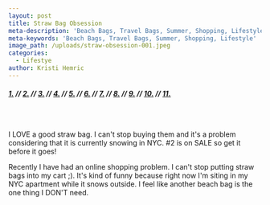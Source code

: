 ```yaml
---
layout: post
title: Straw Bag Obsession
meta-description: 'Beach Bags, Travel Bags, Summer, Shopping, Lifestyle'
meta-keywords: 'Beach Bags, Travel Bags, Summer, Shopping, Lifestyle'
image_path: /uploads/straw-obsession-001.jpeg
categories:
  - Lifestye
author: Kristi Hemric
---
```



###### **[1.](https://www.bloomingdales.com/shop/product/serpui-destiny-circle-basket-crossbody?ID=2450962&amp;pla_country=US&amp;cm_mmc=Google-PLA-ADC-_-Handbags-NA-_-Serpui-_-492030663278USA&amp;CAWELAID=120156070004864926&amp;CAGPSPN=pla&amp;CAAGID=35637426872&amp;CATCI=pla-294041458924&amp;catargetid=120156070004248855&amp;cadevice=c)&nbsp;// [2.](http://www.revolve.com/nannacay-goa-ciao-tote-bag-in-multi/dp/NANR-WY9/?d=F&amp;currency=USD&amp;mkwid={ifsearch:s}{ifcontent:c}_dc|pcrid|114237408491|pkw||pmt|&amp;pdv=c&amp;matchtype=&amp;gclid=CInVxvuM7dICFYOKswodWjIC3A) // [3.](http://shop.nordstrom.com/s/kate-spade-new-york-lewis-way-pompom-tote/4538213?origin=category-personalizedsort&amp;fashioncolor=BLACK) // [4.](https://www.shopbop.com/schnauzer-clutch-serpui-marie/vp/v=1/1583860920.htm?folderID=2534374302055387&amp;fm=other-shopbysize-viewall&amp;os=false&amp;colorId=10192) // [5.](http://shop.nordstrom.com/s/mar-y-sol-dalia-clutch/4531622?cm_mmc=google-_-productads-_-Women%3ABags%3AClutch-_-5299531&amp;rkg_id=h-8ee805bb3e2a49cfc1010e7e4ace5ec8_t-1490293255&amp;adpos=1o4&amp;creative=57182380553&amp;device=c&amp;network=s&amp;gclid=CMrg9ICf7dICFcOFswodLx0Btg) // [6.](https://www.shopbop.com/baby-roge-nap-pompom-bag/vp/v=1/1515697231.htm?folderID=2534374302145731&amp;fm=other-viewall&amp;os=false&amp;colorId=12010) // [7.](https://www.shopbop.com/charlotte-clutch-serpui-marie/vp/v=1/1527634137.htm?folderID=2534374302055387&amp;fm=other-shopbysize-viewall&amp;os=false&amp;colorId=21785) // [8.](https://www.brixtonbaker.com/products/michael-michael-kors-opitc-white-straw-gabriella-medium-satchel?utm_medium=cpc&amp;utm_source=googlepla&amp;variant=21309217860) // [9.](https://www.shopbop.com/alice-tote-clare-v/vp/v=1/1576140214.htm?extid=PS_Google_DSA&amp;cvosrc=dynamic%20search.google.119602937_dsa-257607260058&amp;cvo_crid=137792805093&amp;ef_id=WMLspAAAALVto8RS:20170323182708:s) // [10.](http://shop.nordstrom.com/s/nordstrom-beach-please-tote/4491436?origin=category-personalizedsort&amp;fashioncolor=NATURAL) // [11.](http://shop.nordstrom.com/s/sam-edelman-sierra-straw-tote/4527040?origin=category-personalizedsort&amp;fashioncolor=ORANGE)**

&nbsp;

I LOVE a good straw bag. I can't stop buying them and it's a problem considering that it is currently snowing in NYC. #2 is on SALE so get it before it goes!

Recently I have had an online shopping problem. I can't stop putting straw bags into my cart ;). It's kind of funny because right now I'm siting in my NYC apartment while it snows outside. I feel like another beach bag is the one thing I DON'T need. ​